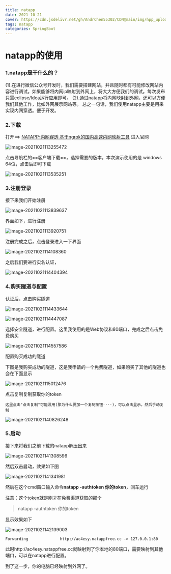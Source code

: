 ```yaml
---
title: natapp
date: 2021-10-21
cover: https://cdn.jsdelivr.net/gh/AndrChen55302/CDN@main/img/hpp_upload/1634803480000.webp
tags: natapp
categories: SpringBoot
---
```


# natapp的使用

### 1.natapp是干什么的？
(1).在进行微信公众号开发时，我们需要搭建网站，并且随时都有可能修改网站内容进行调试。如果能够将内网ip映射到外网上，将大大方便我们的调试。每次发布只需eclipse/Idea运行应用即可。
(2).通过natapp将内网映射到外网，还可以方便我们其他工作，比如外网展示网站等。
总之一句话，我们使用natapp主要是用来实现内网穿透。便于开发。

### 2.下载

打开==> [NATAPP-内网穿透 基于ngrok的国内高速内网映射工具](https://natapp.cn/) 进入官网

![image-20211021113255472](https://cdn.jsdelivr.net/gh/get103/image1/imgimage-20211021113255472.png)



点击导航栏的==客户端下载==，选择需要的版本，本次演示使用的是 windows 64位，点击后即可下载

![image-20211021113535251](https://cdn.jsdelivr.net/gh/get103/image1/imgimage-20211021113535251.png)



### 3.注册登录

接下来我们开始注册

![image-20211021113839637](https://cdn.jsdelivr.net/gh/get103/image1/imgimage-20211021113839637.png)

界面如下，进行注册

![image-20211021113920751](https://cdn.jsdelivr.net/gh/get103/image1/imgimage-20211021113920751.png)

注册完成之后，点击登录进入一下界面

![image-20211021114108360](https://cdn.jsdelivr.net/gh/get103/image1/imgimage-20211021114108360.png)

之后我们要进行实名认证，

![image-20211021114404394](https://cdn.jsdelivr.net/gh/get103/image1/imgimage-20211021114404394.png)

### 4.购买隧道与配置

认证后，点击购买隧道

![image-20211021114433644](https://cdn.jsdelivr.net/gh/get103/image1/imgimage-20211021114433644.png)

![image-20211021114447087](https://cdn.jsdelivr.net/gh/get103/image1/imgimage-20211021114447087.png)

选择安全隧道，进行配置。这里我使用的是Web协议和80端口，完成之后点击免费购买

![image-20211021114557586](https://cdn.jsdelivr.net/gh/get103/image1/imgimage-20211021114557586.png)



配置购买成功的隧道

下图是我购买成功的隧道，这是我申请的一个免费隧道，如果购买了其他的隧道也会在下面显示

![image-20211021115012476](https://cdn.jsdelivr.net/gh/get103/image1/imgimage-20211021115012476.png)

点击复制复制获取你的token

``这里点击"点击复制"可能没用(那为什么要加一个复制按钮····)，可以点击显示，然后手动复制``

![image-20211021140826248](https://cdn.jsdelivr.net/gh/get103/image1/imgimage-20211021140826248.png)

### 5.启动

接下来将我们之前下载的natapp解压出来

![image-20211021141308596](https://cdn.jsdelivr.net/gh/get103/image1/imgimage-20211021141308596.png)

然后双击启动，效果如下图

![image-20211021141341981](https://cdn.jsdelivr.net/gh/get103/image1/imgimage-20211021141341981.png)

 然后在这个cmd窗口输入命令**natapp -authtoken 你的token**，回车运行

注意：这个token就是刚才在免费渠道获取的那个

> natapp -authtoken 你的token

显示效果如下

![image-20211021142139003](https://cdn.jsdelivr.net/gh/get103/image1/imgimage-20211021142139003.png)

```
Forwarding              http://ac4esy.natappfree.cc -> 127.0.0.1:80   
```

此时http://ac4esy.natappfree.cc就映射到了你本地的80端口，需要映射到其他端口，可以在natapp进行配置。

到了这一步，你的电脑已经映射到外网了。







